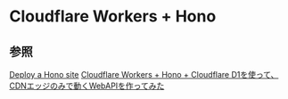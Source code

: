 # Cloudflare Workers + Hono


## 参照
[Deploy a Hono site](https://developers.cloudflare.com/pages/framework-guides/deploy-a-hono-site/)
[Cloudflare Workers + Hono + Cloudflare D1を使って、CDNエッジのみで動くWebAPIを作ってみた](https://dev.classmethod.jp/articles/getting-started-cloudflare-workers-hono-cloudflare-d1/)